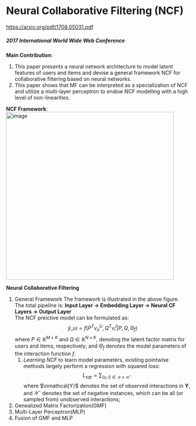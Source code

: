 # Neural Collaborative Filtering (NCF)
https://arxiv.org/pdf/1708.05031.pdf
##### *2017 International World Wide Web Conference*

**Main Contribution**: 
1. This paper presents a neural network architecture to model latent features of users and items and devise a general framework NCF for collaborative filtering based
on neural networks.
2. This paper shows that MF can be interpreted as a specialization of NCF and utilize a multi-layer perceptron to endow NCF modelling with a high level of non-linearities.

**NCF Framework**:  
<img width="458" alt="image" src="https://user-images.githubusercontent.com/49403324/206973238-1752e378-2b19-44ad-b594-242f80b36bfc.png">

**Neural Collaborative Filtering**
1. General Framework
    The framework is illustrated in the above figure.  
    The total pipeline is: **Input Layer $\rightarrow$ Embedding Layer $\rightarrow$ Neural CF Layers $\rightarrow$ Output Layer**  
    The NCF preictive model can be formulated as:
    $$\hat{y}\_{ui}=f(P^{T} v_{u}^{U}, Q^{T} v_{i}^{I} | P, Q, \Theta_{f})$$
    where $P \in \mathbb{R}^{M \times K}$ and $Q \in \mathbb{R}^{N \times K}$, denoting the latent factor matrix for users and items, respectively; and $\Theta_{f}$ denotes the model parameters of the interaction function $f$.
    1. *Learning NCF*
        to learn model parameters, existing pointwise methods largely perform a regression with squared loss:
        $$L_{sqr} = \sum_{(u,i) \in \mathcal{Y} \times \mathcal{Y}^{-}}$$
        where $\nmathcal{Y}$ denotes the set of observed interactions in **Y**, and $\mathcal{Y}^{-}$ denotes the set of negative instances, which can be all (or sampled from) unobserved interactions;
2. Genealized Matrix Factorization(GMF)
3. Multi-Layer Perceptron(MLP)
4. Fusion of GMF and MLP
